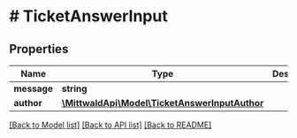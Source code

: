 # # TicketAnswerInput

## Properties

Name | Type | Description | Notes
------------ | ------------- | ------------- | -------------
**message** | **string** |  |
**author** | [**\MittwaldApi\Model\TicketAnswerInputAuthor**](TicketAnswerInputAuthor.md) |  | [optional]

[[Back to Model list]](../../README.md#models) [[Back to API list]](../../README.md#endpoints) [[Back to README]](../../README.md)
